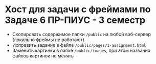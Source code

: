  # Хост для задачи с фреймами по Задаче 6 ПР-ПИУС - 3 семестр
 - Скопировать содержимое папки `/public` на любой вэб-сервер (локально фреймы не работают)
 - Исправить задание в файле `/public/pages/1-assignment.html`
 - Заменить картинки в папке `/public/images`, при этом названия файлов картинок не менять
